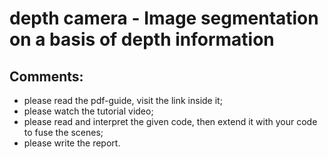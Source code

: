 # depth camera - Image segmentation on a basis of depth information

## Comments:

- please read the pdf-guide, visit the link inside it;
- please watch the tutorial video;
- please read and interpret the given code, then extend it with your code to fuse the scenes;
- please write the report.
